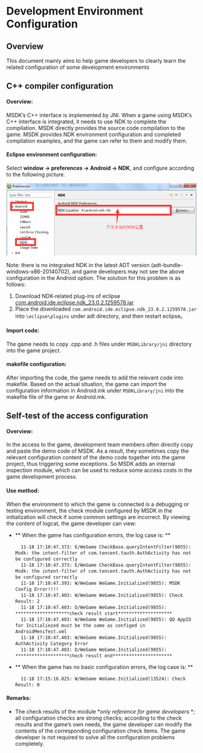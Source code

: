 ﻿Development Environment Configuration
===

Overview
---

This document mainly aims to help game developers to clearly learn the related configuration of some development environments

C++ compiler configuration
---
#### Overview:

MSDK’s C++ interface is implemented by JNI. When a game using MSDK’s C++ interface is integrated, it needs to use NDK to complete the compilation. MSDK directly provides the source code compilation to the game. MSDK provides NDK environment configuration and completed compilation examples, and the game can refer to them and modify them.

#### Eclipse environment configuration:

Select **window -> preferences -> Android -> NDK**, and configure according to the following picture.

![NDK configuration](./ndk.png "ndk configuration ")

Note: there is no integrated NDK in the latest ADT version (adt-bundle-windows-x86-20140702), and game developers may not see the above configuration in the Android option. The solution for this problem is as follows:

1. Download NDK-related plug-ins of eclipse [com.android.ide.eclipse.ndk_23.0.2.1259578.jar](https://github.com/bihe0832/Settings-Tools/tree/master/adt/plugins)
2. Place the downloaded `com.android.ide.eclipse.ndk_23.0.2.1259578.jar` into `\eclipse\plugins` under adt directory, and then restart eclipse。

#### Import code:

The game needs to copy .cpp and .h files under `MSDKLibrary/jni` directory into the game project.

#### makefile configuration:

After importing the code, the game needs to add the relevant code into makefile. Based on the actual situation, the game can import the configuration information in Android.mk under `MSDKLibrary/jni` into the makefile file of the game or Android.mk.


Self-test of the access configuration
---

#### Overview:

In the access to the game, development team members often directly copy and paste the demo code of MSDK. As a result, they sometimes copy the relevant configuration content of the demo code together into the game project, thus triggering some exceptions. So MSDK adds an internal inspection module, which can be used to reduce some access costs in the game development process.

#### Use method:

When the environment to which the game is connected is a debugging or testing environment, the check module configured by MSDK in the initialization will check if some common settings are incorrect. By viewing the content of logcat, the game developer can view:

- ** When the game has configuration errors, the log case is: **

		11-18 17:10:47.373: E/WeGame CheckBase.queryIntentFilter(9855): Msdk: the intent-filter of com.tencent.tauth.AuthActivity has not be configured correctly
		11-18 17:10:47.373: E/WeGame CheckBase.queryIntentFilter(9855): Msdk: the intent-filter of com.tencent.tauth.AuthActivity has not be configured correctly
		11-18 17:10:47.393: W/WeGame WeGame.Initialized(9855): MSDK Config Error!!!!
		11-18 17:10:47.403: W/WeGame WeGame.Initialized(9855): Check Result: 2
		11-18 17:10:47.403: D/WeGame WeGame.Initialized(9855):  ********************check result start********************
		11-18 17:10:47.403: W/WeGame WeGame.Initialized(9855): QQ AppID for Initialiezed must be the same as configed in AndroidMenifest.xml
		11-18 17:10:47.403: W/WeGame WeGame.Initialized(9855): AuthActivity Category Error
		11-18 17:10:47.403: D/WeGame WeGame.Initialized(9855):  ********************check result end**********************

- ** When the game has no basic configuration errors, the log case is: **

		11-18 17:15:16.825: W/WeGame WeGame.Initialized(13524): Check Result: 0

#### Remarks:

- The check results of the module **only reference for game developers* *; all configuration checks are strong checks; according to the check results and the game’s own needs, the game developer can modify the contents of the corresponding configuration check items. The game developer is not required to solve all the configuration problems completely.
